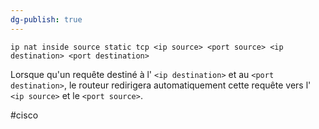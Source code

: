 ```yaml
---
dg-publish: true
---
```


```
ip nat inside source static tcp <ip source> <port source> <ip destination> <port destination>
```

Lorsque qu'un requête destiné à l' `<ip destination>` et au `<port destination>`, le routeur redirigera automatiquement cette requête vers l' `<ip source>` et le `<port source>`. 

#cisco 
